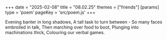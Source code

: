 +++
date = "2025-02-08"
title = "08.02.25"
themes = ["friends"]
[params]
  type = 'poem'
  pageKey = 'src/poem.js'
+++

Evening banter in long shadows,
A tall task to turn between -
So many faces embroiled in talk,
Then marching over food to boot,
Plunging into machinations thick,
Colouring our verbal games.
